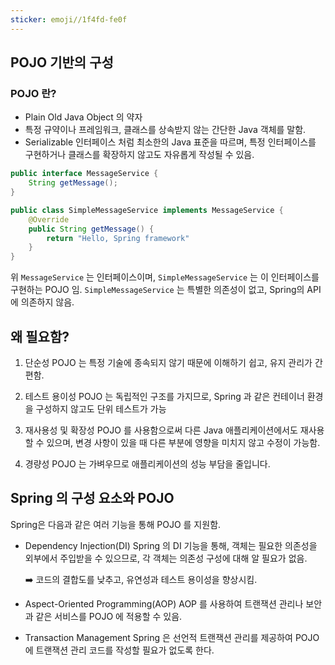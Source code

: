 ```yaml
---
sticker: emoji//1f4fd-fe0f
---
```

## POJO 기반의 구성

### POJO 란?
* Plain Old Java Object 의 약자
* 특정 규약이나 프레임워크, 클래스를 상속받지 않는 간단한 Java 객체를 말함.
* Serializable 인터페이스 처럼 최소한의 Java 표준을 따르며, 특정 인터페이스를 구현하거나 클래스를 확장하지 않고도 자유롭게 작성될 수 있음.
```java
public interface MessageService {
	String getMessage();
}

public class SimpleMessageService implements MessageService {
	@Override
	public String getMessage() {
		return "Hello, Spring framework"
	}
}
```

위 `MessageService` 는 인터페이스이며, `SimpleMessageService` 는 이 인터페이스를 구현하는 POJO 임. `SimpleMessageService` 는 특별한 의존성이 없고, Spring의 API에 의존하지 않음.
## 왜 필요함?

1. 단순성
	POJO 는 특정 기술에 종속되지 않기 때문에 이해하기 쉽고, 유지 관리가 간편함.

2. 테스트 용이성
	POJO 는 독립적인 구조를 가지므로, Spring 과 같은 컨테이너 환경을 구성하지 않고도 단위 테스트가 가능

3. 재사용성 및 확장성
	POJO 를 사용함으로써 다른 Java 애플리케이션에서도 재사용할 수 있으며, 변경 사항이 있을 때 다른 부분에 영향을 미치지 않고 수정이 가능함.

4. 경량성
	POJO 는 가벼우므로 애플리케이션의 성능 부담을 줄입니다.


## Spring 의 구성 요소와 POJO
Spring은 다음과 같은 여러 기능을 통해 POJO 를 지원함.


* Dependency Injection(DI)
	Spring 의 DI 기능을 통해, 객체는 필요한 의존성을 외부에서 주입받을 수 있으므로, 각 객체는 의존성 구성에 대해 알 필요가 없음. 
	
	➡️ 코드의 결합도를 낮추고, 유연성과 테스트 용이성을 향상시킴.

* Aspect-Oriented Programming(AOP)
	AOP 를 사용하여 트랜잭션 관리나 보안과 같은 서비스를 POJO 에 적용할 수 있음.

* Transaction Management
	Spring 은 선언적 트랜잭션 관리를 제공하여 POJO 에 트랜잭션 관리 코드를 작성할 필요가 없도록 한다.

